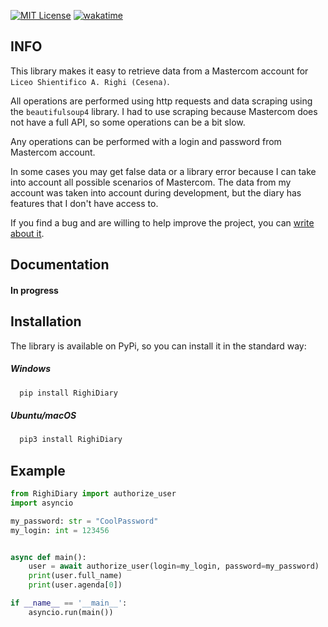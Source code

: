 
[![MIT License](https://img.shields.io/badge/License-MIT-green.svg)](https://github.com/Komo4ekoI/RighiDiaryAPI/blob/master/LICENSE/) [![wakatime](https://wakatime.com/badge/user/90c8afe4-47c1-4f14-9423-4474ab0618ae/project/018c3029-0cbb-4c30-a3a6-3eb80dfefcc1.svg)](https://wakatime.com/badge/user/90c8afe4-47c1-4f14-9423-4474ab0618ae/project/018c3029-0cbb-4c30-a3a6-3eb80dfefcc1)

## INFO

This library makes it easy to retrieve data from a Mastercom account for `Liceo Shientifico A. Righi (Cesena)`.

All operations are performed using http requests and data scraping using the `beautifulsoup4` library. I had to use scraping because Mastercom does not have a full API, so some operations can be a bit slow.

Any operations can be performed with a login and password from Mastercom account.

In some cases you may get false data or a library error because I can take into account all possible scenarios of Mastercom. The data from my account was taken into account during development, but the diary has features that I don't have access to.

If you find a bug and are willing to help improve the project, you can [write about it](https://github.com/Komo4ekoI/RighiDiaryAPI/issues).
## Documentation

#### In progress


## Installation

The library is available on PyPi, so you can install it in the standard way:

##### Windows
```bash
  pip install RighiDiary
```
##### Ubuntu/macOS
```bash
  pip3 install RighiDiary
```
## Example

```Python
from RighiDiary import authorize_user
import asyncio

my_password: str = "CoolPassword"
my_login: int = 123456


async def main():
    user = await authorize_user(login=my_login, password=my_password)
    print(user.full_name)
    print(user.agenda[0])

if __name__ == '__main__':
    asyncio.run(main())
```

